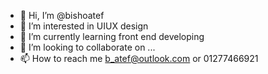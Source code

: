 - 👋 Hi, I’m @bishoatef
- 👀 I’m interested in UIUX design  
- 🌱 I’m currently learning front end developing  
- 💞️ I’m looking to collaborate on ...
- 📫 How to reach me b_atef@outlook.com or 01277466921

<!---
bishoatef/bishoatef is a ✨ special ✨ repository because its `README.md` (this file) appears on your GitHub profile.
You can click the Preview link to take a look at your changes.
--->
